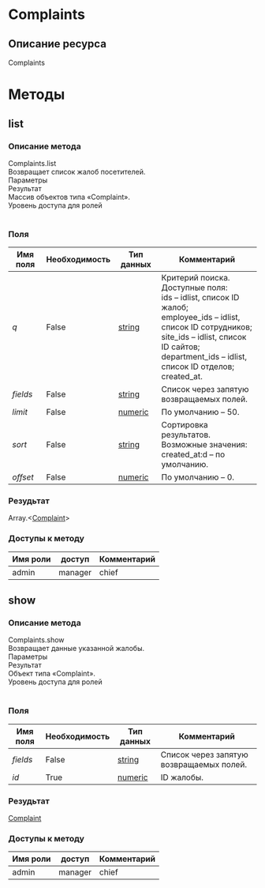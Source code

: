 
# Complaints

## Описание ресурса
Complaints<br/>
# Методы

## list

### Описание метода
Complaints.list<br/>Возвращает список жалоб посетителей.<br/>Параметры<br/>Результат<br/>Массив объектов типа «Complaint».<br/>Уровень доступа для ролей<br/><br/>
### Поля

| Имя поля | Необходимость | Тип данных | Комментарий |
|---|---|---|---|
|*q*|False|[string](/docs/types/string.md)|Критерий поиска.<br/>Доступные поля:<br/>ids – idlist, список ID жалоб;<br/>employee_ids – idlist, список ID сотрудников;<br/>site_ids – idlist, список ID сайтов;<br/>department_ids – idlist, список ID отделов;<br/>created_at.<br/>|
|*fields*|False|[string](/docs/types/string.md)|Список через запятую возвращаемых полей.<br/>|
|*limit*|False|[numeric](/docs/types/numeric.md)|По умолчанию – 50.<br/>|
|*sort*|False|[string](/docs/types/string.md)|Сортировка результатов.<br/>Возможные значения:<br/>created_at:d – по умолчанию.<br/>|
|*offset*|False|[numeric](/docs/types/numeric.md)|По умолчанию – 0.<br/>|

### Резудьтат
Array.<[Complaint](/docs/types/Complaint.md)>
### Доступы к методу

| Имя роли | доступ | Комментарий |
|---|---|---|
|admin|manager|chief|chief_partner|operator|admin_partner
## show

### Описание метода
Complaints.show<br/>Возвращает данные указанной жалобы.<br/>Параметры<br/>Результат<br/>Объект типа «Complaint».<br/>Уровень доступа для ролей<br/><br/>
### Поля

| Имя поля | Необходимость | Тип данных | Комментарий |
|---|---|---|---|
|*fields*|False|[string](/docs/types/string.md)|Список через запятую возвращаемых полей.<br/>|
|*id*|True|[numeric](/docs/types/numeric.md)|ID жалобы.<br/>|

### Резудьтат
[Complaint](/docs/types/Complaint.md)
### Доступы к методу

| Имя роли | доступ | Комментарий |
|---|---|---|
|admin|manager|chief|chief_partner|operator|admin_partner